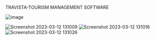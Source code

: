 TRAVISTA-TOURISM MANAGEMENT SOFTWARE


![image](https://user-images.githubusercontent.com/92789145/224531083-5ae1a7f1-0cc0-419d-8d29-bfaffce89881.png)

![Screenshot 2023-03-12 131009](https://user-images.githubusercontent.com/92789145/224531142-77f38287-a2c6-4614-a724-5dacb09cff4f.png)
![Screenshot 2023-03-12 131016](https://user-images.githubusercontent.com/92789145/224531152-a32baeba-4ec4-4ded-8f04-6569cc0041fa.png)
![Screenshot 2023-03-12 131026](https://user-images.githubusercontent.com/92789145/224531154-523c54d9-b3b3-4c08-a699-3dbbd35e6f4f.png)
